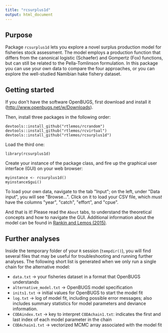 ```yaml
---
title: "rcsurplus1d"
output: html_document
---
```


## Purpose

Package `rcsurplus1d` lets you explore a novel surplus
production model for fisheries stock assessment. The model employs a production
function that differs from the canonical logistic (Schaefer) and Gompertz (Fox)
functions, but can still be related to the Pella-Tomlinson formulation. 
In this package you can use your own data to compare the four approaches, or you can
explore the well-studied Namibian hake fishery dataset.

## Getting started

If you don't have the software OpenBUGS, first download and install it (http://www.openbugs.net/w/Downloads).

Then, install three packages in the following order:

```{r}
devtools::install_github("rtlemos/rcrandom")
devtools::install_github("rtlemos/rcvirtual")
devtools::install_github("rtlemos/rcsurplus1d")
```

Load the third one:
```{r}
library(rcsurplus1d)
```

Create your instance of the package class, and fire up the graphical user interface (GUI) on your web browser:
```{r}
myinstance <- rcsurplus1d()
myinstance$gui()
```

To load your own data, navigate to the tab "Input"; on the left, under "Data input", you will see "Browse...". Click on it to load your CSV file, which *must* have the columns "year", "catch", "effort", and "cpue".

And that is it! Please read the `About` tabs, to understand the theoretical concepts and how to navigate the GUI. Additional information about the model can be found in [Rankin and Lemos (2015)](https://www.researchgate.net/publication/279962333_An_alternative_surplus_production_model?ev=prf_high).

## Further analyses

Inside the temporary folder of your `R` session (`tempdir()`), you will find several files that may be useful for troubleshooting and running further analyses. The following short list is generated when we only run a single chain for the alternative model:

* `data.txt` -> your fisheries dataset in a format that OpenBUGS understands
* `alternative_model.txt` -> OpenBUGS model specification
* `inits1.txt` -> initial values for OpenBUGS to start the model fit
* `log.txt` -> log of model fit, including possible error messages; also includes summary statistics for model parameters and deviance information.
* `CODAindex.txt` -> key to interpret `CODAchain1.txt`: indicates the first and last index of each model parameter in the chain
* `CODAchain1.txt` -> vectorized MCMC array associated with the model fit
